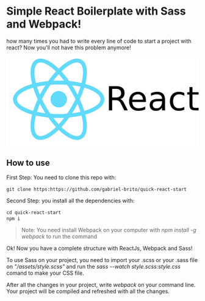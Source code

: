 # Simple React Boilerplate with Sass and Webpack!

how many times you had to write every line of code to start a project with react? Now you'll not have this problem anymore!

<p align="center">
	<img src="/github/react.png" alt="React JS">
</p>

## How to use

First Step: You need to clone this repo with:

```
git clone https:https://github.com/gabriel-brito/quick-react-start
```

Second Step: you install all the dependencies with:

```
cd quick-react-start
npm i
```

>Note: You need install Webpack on your computer with *npm install -g webpack* to run the command


Ok! Now you have a complete structure with ReactJs, Webpack and Sass!

To use Sass on your project, you need to import your .scss or your .sass file on *"/assets/style.scss"* and run the *sass --watch style.scss:style.css* comand to make your CSS file.

After all the changes in your project, write *webpack* on your command line. Your project will be compiled and refreshed with all the changes.

